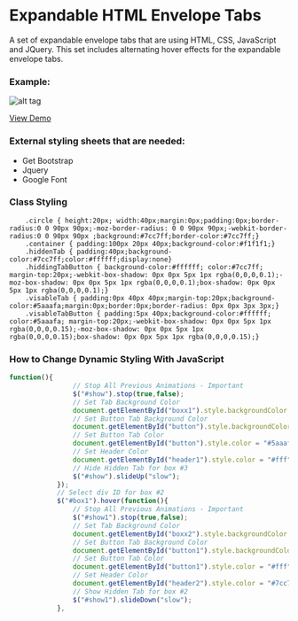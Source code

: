 # Expandable HTML Envelope Tabs
A set of expandable envelope tabs that are using HTML, CSS, JavaScript and JQuery. This set includes alternating hover effects for the expandable envelope tabs.

### Example:
![alt tag](http://kelly.tech/wp-content/uploads/2016/03/Expandable-tabs.png)

[View Demo](http://www.googledrive.com/host/0B6XoP8y8-xiENEFsbUJUWDNNajg/?utm_source=github&utm_medium=demo&utm_campaign=demoviews) 

### External styling sheets that are needed:
- Get Bootstrap
- Jquery
- Google Font

### Class Styling

```
	.circle { height:20px; width:40px;margin:0px;padding:0px;border-radius:0 0 90px 90px;-moz-border-radius: 0 0 90px 90px;-webkit-border-radius:0 0 90px 90px ;background:#7cc7ff;border-color:#7cc7ff;}
	.container { padding:100px 20px 40px;background-color:#f1f1f1;}
	.hiddenTab { padding:40px;background-color:#7cc7ff;color:#ffffff;display:none}
	.hiddingTabButton { background-color:#ffffff; color:#7cc7ff; margin-top:20px;-webkit-box-shadow: 0px 0px 5px 1px rgba(0,0,0,0.1);-moz-box-shadow: 0px 0px 5px 1px rgba(0,0,0,0.1);box-shadow: 0px 0px 5px 1px rgba(0,0,0,0.1);}
	.visableTab { padding:0px 40px 40px;margin-top:20px;background-color:#5aaafa;margin:0px;border:0px;border-radius: 0px 0px 3px 3px;}
	.visableTabButton { padding:5px 40px;background-color:#ffffff; color:#5aaafa; margin-top:20px;-webkit-box-shadow: 0px 0px 5px 1px rgba(0,0,0,0.15);-moz-box-shadow: 0px 0px 5px 1px rgba(0,0,0,0.15);box-shadow: 0px 0px 5px 1px rgba(0,0,0,0.15);}
```
### How to Change Dynamic Styling With JavaScript

```javascript
function(){
				// Stop All Previous Animations - Important
				$("#show").stop(true,false);
				// Set Tab Background Color
				document.getElementById("boxx1").style.backgroundColor = "#5aaafa";
				// Set Button Tab Background Color
				document.getElementById("button").style.backgroundColor = "#fff";
				// Set Button Tab Color
				document.getElementById("button").style.color = "#5aaafa";
				// Set Header Color
				document.getElementById("header1").style.color = "#fff";
				// Hide Hidden Tab for box #3
				$("#show").slideUp("slow");
			});
			// Select div ID for box #2
			$("#box1").hover(function(){
				// Stop All Previous Animations - Important
				$("#show1").stop(true,false);
				// Set Tab Background Color
				document.getElementById("boxx2").style.backgroundColor = "#fff";
				// Set Button Tab Background Color
				document.getElementById("button1").style.backgroundColor = "#7cc7ff";
				// Set Button Tab Color
				document.getElementById("button1").style.color = "#fff";
				// Set Header Color
				document.getElementById("header2").style.color = "#7cc7ff";
				// Show Hidden Tab for box #2
				$("#show1").slideDown("slow");
			},
```
